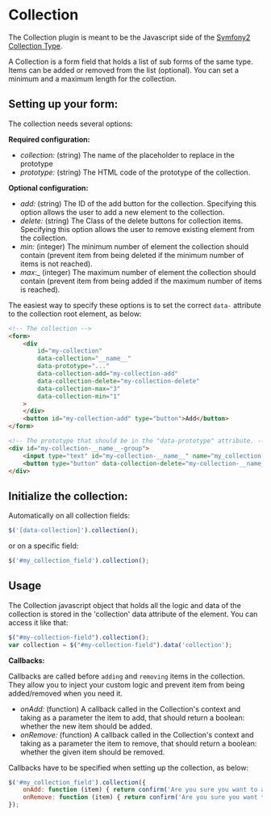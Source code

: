 # Collection

The Collection plugin is meant to be the Javascript side of the [Symfony2 Collection Type](http://symfony.com/doc/current/reference/forms/types/collection.html).

A Collection is a form field that holds a list of sub forms of the same type.
Items can be added or removed from the list (optional).
You can set a minimum and a maximum length for the collection.

## Setting up your form:

The collection needs several options:

__Required configuration:__

* _collection:_ (string) The name of the placeholder to replace in the prototype
* _prototype:_ (string) The HTML code of the prototype of the collection.

__Optional configuration:__

* _add:_ (string) The ID of the add button for the collection. Specifying this option allows the user to add a new element to the collection.
* _delete:_ (string) The Class of the delete buttons for collection items. Specifying this option allows the user to remove existing element from the collection.
* _min:_ (integer) The minimum number of element the collection should contain (prevent item from being deleted if the minimum number of items is not reached).
* _max_:_ (integer) The maximum number of element the collection should contain (prevent item from being added if the  maximum number of items is reached).

The easiest way to specify these options is to set the correct `data-` attribute to the collection root element, as below:

```html
<!-- The collection -->
<form>
    <div
        id="my-collection"
        data-collection="__name__"
        data-prototype="..."
        data-collection-add="my-collection-add"
        data-collection-delete="my-collection-delete"
        data-collection-max="3"
        data-collection-min="1"
    >
    </div>
    <button id="my-collection-add" type="button">Add</button>
</form>
```

```html
<!-- The prototype that should be in the "data-prototype" attribute. -->
<div id="my-collection-__name__-group">
    <input type="text" id="my-collection-__name__" name="my_collection[__name__]"/>
    <button type="button" data-collection-delete="my-collection-__name__-group" class="my-collection-delete">X</button>
</div>
```

## Initialize the collection:

Automatically on all collection fields:

```javascript
$('[data-collection]').collection();
```

or on a specific field:

```javascript
$('#my_collection_field').collection();
```

## Usage

The Collection javascript object that holds all the logic and data of the collection is stored in the 'collection' data attribute of the element.
You can access it like that:

```javascript
$("#my-collection-field").collection();
var collection = $("#my-collection-field").data('collection');
```

__Callbacks:__

Callbacks are called before `adding` and `removing` items in the collection.
They allow you to inject your custom logic and prevent item from being added/removed when you need it.

* _onAdd:_ (function) A callback called in the Collection's context and taking as a parameter the item to add, that should return a boolean: whether the new item should be added.
* _onRemove:_ (function) A callback called in the Collection's context and taking as a parameter the item to remove, that should return a boolean: whether the given item should be removed.

Callbacks have to be specified when setting up the collection, as below:

```javascript
$('#my_collection_field').collection({
    onAdd: function (item) { return confirm('Are you sure you want to add an item?'); },
    onRemove: function (item) { return confirm('Are you sure you want to delete this item?'); },
});
```


